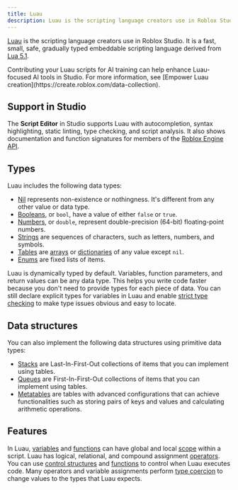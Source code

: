 ```yaml
---
title: Luau
description: Luau is the scripting language creators use in Roblox Studio.
---
```


[Luau](https://luau.org) is the scripting language creators use in Roblox Studio. It is a fast, small, safe, gradually typed embeddable scripting language derived from [Lua 5.1](https://www.lua.org/manual/5.1/).

<Alert severity="success">
Contributing your Luau scripts for AI training can help enhance Luau-focused AI tools in Studio. For more information, see [Empower Luau creation](https://create.roblox.com/data-collection).
</Alert>

## Support in Studio

The **Script Editor** in Studio supports Luau with autocompletion, syntax highlighting, static linting, type checking, and script analysis. It also shows documentation and function signatures for members of the [Roblox Engine API](/reference/engine).

## Types

Luau includes the following data types:

- [Nil](nil.md) represents non-existence or nothingness. It's different from any other value or data type.
- [Booleans](booleans.md), or `bool`, have a value of either `false` or `true`.
- [Numbers](numbers.md), or `double`, represent double-precision (64-bit) floating-point numbers.
- [Strings](strings.md) are sequences of characters, such as letters, numbers, and symbols.
- [Tables](tables.md) are [arrays](tables.md#arrays) or [dictionaries](tables.md#dictionaries) of any value except `nil`.
- [Enums](enums.md) are fixed lists of items.

Luau is dynamically typed by default. Variables, function parameters, and return values can be any data type. This helps you write code faster because you don't need to provide types for each piece of data. You can still declare explicit types for variables in Luau and enable [strict type checking](type-checking.md) to make type issues obvious and easy to locate.

## Data structures

You can also implement the following data structures using primitive data types:

- [Stacks](stacks.md) are Last-In-First-Out collections of items that you can implement using tables.
- [Queues](queues.md) are First-In-First-Out collections of items that you can implement using tables.
- [Metatables](metatables.md) are tables with advanced configurations that can achieve functionalities such as storing pairs of keys and values and calculating arithmetic operations.

## Features

In Luau, [variables](variables.md) and [functions](functions.md) can have global and local [scope](scope.md) within a script. Luau has logical, relational, and compound assignment [operators](operators.md). You can use [control structures](control-structures.md) and [functions](functions.md) to control when Luau executes code. Many operators and variable assignments perform [type coercion](type-coercion.md) to change values to the types that Luau expects.
